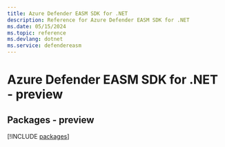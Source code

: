 ```yaml
---
title: Azure Defender EASM SDK for .NET
description: Reference for Azure Defender EASM SDK for .NET
ms.date: 05/15/2024
ms.topic: reference
ms.devlang: dotnet
ms.service: defendereasm
---
```

# Azure Defender EASM SDK for .NET - preview
## Packages - preview
[!INCLUDE [packages](defender-easm-index.md)]